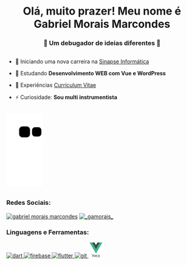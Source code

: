 <h1 align="center">Olá, muito prazer! Meu nome é Gabriel Morais Marcondes</h1>
<h3 align="center">🤝 Um debugador de ideias diferentes 🤝</h3>

##

- 🔭 Iniciando uma nova carreira na [Sinapse Informática](https://www.linkedin.com/company/sinapsedigital/)

- 🌱 Estudando **Desenvolvimento WEB com Vue e WordPress**

- 📄 Experiências [Curriculum Vitae](https://drive.google.com/file/d/1CvIFp-YuGMkocbiRzEouzDgLeYYvDS2p/view?usp=sharing)

- ⚡ Curiosidade: **Sou multi instrumentista**

##

  ![Snake animation](https://github.com/gmorais671/gmorais671/blob/output/github-contribution-grid-snake.svg)

##

<h3 align="left">Redes Sociais:</h3>
<p align="left">
<a href="https://www.linkedin.com/in/gabriel-morais-marcondes-3741b817b/" target="blank"><img align="center" src="https://raw.githubusercontent.com/rahuldkjain/github-profile-readme-generator/master/src/images/icons/Social/linked-in-alt.svg" alt="gabriel morais marcondes" height="30" width="40" /></a>
<a href="https://instagram.com/_gamorais_" target="blank"><img align="center" src="https://raw.githubusercontent.com/rahuldkjain/github-profile-readme-generator/master/src/images/icons/Social/instagram.svg" alt="_gamorais_" height="30" width="40" /></a>
</p>

<h3 align="left">Linguagens e Ferramentas:</h3>
<p align="left"> <a href="https://dart.dev" target="_blank" rel="noreferrer"> <img src="https://www.vectorlogo.zone/logos/dartlang/dartlang-icon.svg" alt="dart" width="40" height="40"/> </a> <a href="https://firebase.google.com/" target="_blank" rel="noreferrer"> <img src="https://www.vectorlogo.zone/logos/firebase/firebase-icon.svg" alt="firebase" width="40" height="40"/> </a> <a href="https://flutter.dev" target="_blank" rel="noreferrer"> <img src="https://www.vectorlogo.zone/logos/flutterio/flutterio-icon.svg" alt="flutter" width="40" height="40"/> </a> <a href="https://git-scm.com/" target="_blank" rel="noreferrer"> <img src="https://www.vectorlogo.zone/logos/git-scm/git-scm-icon.svg" alt="git" width="40" height="40"/> </a> <a href="https://vuejs.org/" target="_blank" rel="noreferrer"> <img src="https://raw.githubusercontent.com/devicons/devicon/master/icons/vuejs/vuejs-original-wordmark.svg" alt="vuejs" width="40" height="40"/> </a>  </p>
